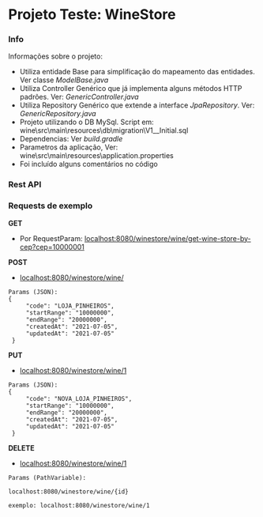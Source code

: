 # Projeto Teste: WineStore

### Info
Informações sobre o projeto:

* Utiliza entidade Base para simplificação do mapeamento das entidades. Ver classe _ModelBase.java_
* Utiliza Controller Genérico que já implementa alguns métodos HTTP padrões. Ver: _GenericController.java_
* Utiliza Repository Genérico que extende a interface _JpaRepository_. Ver: _GenericRepository.java_
* Projeto utilizando o DB MySql. Script em: wine\src\main\resources\db\migration\V1__Initial.sql
* Dependencias: Ver _build.gradle_
* Parametros da aplicação, Ver: wine\src\main\resources\application.properties
* Foi incluído alguns comentários no código

### Rest API

### Requests de exemplo
**GET**
* Por RequestParam: 
[localhost:8080/winestore/wine/get-wine-store-by-cep?cep=10000001](localhost:8080/winestore/wine/get-wine-store-by-cep?cep=10000001)


**POST** 
* [localhost:8080/winestore/wine/](localhost:8080/winestore/wine/)

```
Params (JSON):
{
     "code": "LOJA_PINHEIROS",
     "startRange": "10000000",
     "endRange": "20000000",
     "createdAt": "2021-07-05",
     "updatedAt": "2021-07-05"
 }
```

**PUT** 
* [localhost:8080/winestore/wine/1](localhost:8080/winestore/wine/1)

```
Params (JSON):
{
     "code": "NOVA_LOJA_PINHEIROS",
     "startRange": "10000000",
     "endRange": "20000000",
     "createdAt": "2021-07-05",
     "updatedAt": "2021-07-05"
 }
```

**DELETE**
* [localhost:8080/winestore/wine/1](localhost:8080/winestore/wine/1)

```
Params (PathVariable):

localhost:8080/winestore/wine/{id}

exemplo: localhost:8080/winestore/wine/1
```

